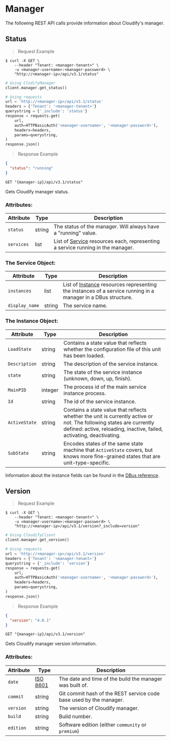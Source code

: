# Manager

The following REST API calls provide information about Cloudify's manager.

## Status

> Request Example

```shell
$ curl -X GET \
    --header "Tenant: <manager-tenant>" \
    -u <manager-username>:<manager-password> \
    "http://<manager-ip>/api/v3.1/status"
```

```python
# Using ClodifyManager
client.manager.get_status()

# Using requests
url = 'http://<manager-ip>/api/v3.1/status'
headers = {'Tenant': '<manager-tenant>'}
querystring = {'_include': 'status'}
response = requests.get(
    url,
    auth=HTTPBasicAuth('<manager-username>', '<manager-password>'),
    headers=headers,
    params=querystring,
)
response.json()
```

> Response Example

```json
{
  "status": "running"
}
```

`GET "{manager-ip}/api/v3.1/status"`

Gets Cloudify manager status.

### Attributes:

Attribute | Type | Description
--------- | ------- | -------
`status` | string | The status of the manager. Will always have a "running" value.
`services`| list | List of [Service](#the-service-object) resources each, representing a service running in the manager.

### The Service Object:

Attribute | Type | Description
--------- | ------- | -------
`instances` | list | List of [Instance](#the-instance-object) resources representing the instances of a service running in a manager in a DBus structure.
`display_name` | string | The service name.

### The Instance Object:

Attribute | Type | Description
--------- | ------- | -------
`LoadState` | string | Contains a state value that reflects whether the configuration file of this unit has been loaded.
`Description` | string | The description of the service instance.
`state` | string | The state of the service instance (unknown, down, up, finish).
`MainPID` | integer | The process id of the main service instance process.
`Id` | string | The id of the service instance.
`ActiveState` | string | Contains a state value that reflects whether the unit is currently active or not. The following states are currently defined: active, reloading, inactive, failed, activating, deactivating.
`SubState` | string | Encodes states of the same state machine that `ActiveState` covers, but knows more fine-grained states that are unit-type-specific.

Information about the instance fields can be found in the [DBus reference](http://www.freedesktop.org/wiki/Software/systemd/dbus/).


## Version

> Request Example

```shell
$ curl -X GET \
    --header "Tenant: <manager-tenant>" \
    -u <manager-username>:<manager-password> \
    "http://<manager-ip>/api/v3.1/version?_include=version"
```

```python
# Using CloudifyClient
client.manager.get_version()

# Using requests
url = 'http://<manager-ip>/api/v3.1/version'
headers = {'Tenant': '<manager-tenant>'}
querystring = {'_include': 'version'}
response = requests.get(
    url,
    auth=HTTPBasicAuth('<manager-username>', '<manager-password>'),
    headers=headers,
    params=querystring,
)
response.json()
```

> Response Example

```json
{
  "version": "4.0.1"
}
```

`GET "{manager-ip}/api/v3.1/version"`

Gets Cloudify manager version information.

### Attributes:

Attribute | Type | Description
--------- | ------- | -------
`date` | [ISO 8601](https://en.wikipedia.org/wiki/ISO_8601) | The date and time of the build the manager was built of.
`commit`| string | Git commit hash of the REST service code base used by the manager.
`version` | string | The version of Cloudify manager.
`build` | string | Build number.
`edition` | string | Software edition (either `community` or `premium`)
